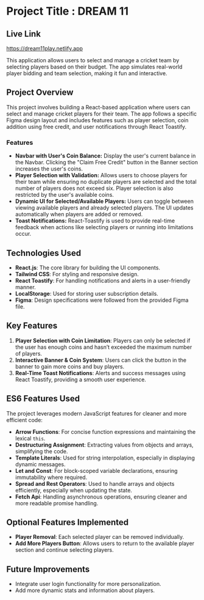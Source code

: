 # Project Title : DREAM 11

## Live Link

https://dream11play.netlify.app


This application allows users to select and manage a cricket team by selecting players based on their budget. The app simulates real-world player bidding and team selection, making it fun and interactive.

## Project Overview

This project involves building a React-based application where users can select and manage cricket players for their team. The app follows a specific Figma design layout and includes features such as player selection, coin addition using free credit, and user notifications through React Toastify.

### Features

- **Navbar with User's Coin Balance:** Display the user's current balance in the Navbar. Clicking the "Claim Free Credit" button in the Banner section increases the user's coins.
- **Player Selection with Validation:** Allows users to choose players for their team while ensuring no duplicate players are selected and the total number of players does not exceed six. Player selection is also restricted by the user's available coins.
- **Dynamic UI for Selected/Available Players:** Users can toggle between viewing available players and already selected players. The UI updates automatically when players are added or removed.
- **Toast Notifications:** React-Toastify is used to provide real-time feedback when actions like selecting players or running into limitations occur.

## Technologies Used

- **React.js**: The core library for building the UI components.
- **Tailwind CSS**: For styling and responsive design.
- **React Toastify**: For handling notifications and alerts in a user-friendly manner.
- **LocalStorage**: Used for storing user subscription details.
- **Figma**: Design specifications were followed from the provided Figma file.

## Key Features

1. **Player Selection with Coin Limitation**: Players can only be selected if the user has enough coins and hasn’t exceeded the maximum number of players.
2. **Interactive Banner & Coin System**: Users can click the button in the banner to gain more coins and buy players.
3. **Real-Time Toast Notifications**: Alerts and success messages using React Toastify, providing a smooth user experience.

## ES6 Features Used

The project leverages modern JavaScript features for cleaner and more efficient code:

- **Arrow Functions**: For concise function expressions and maintaining the lexical `this`.
- **Destructuring Assignment**: Extracting values from objects and arrays, simplifying the code.
- **Template Literals**: Used for string interpolation, especially in displaying dynamic messages.
- **Let and Const**: For block-scoped variable declarations, ensuring immutability where required.
- **Spread and Rest Operators**: Used to handle arrays and objects efficiently, especially when updating the state.
- **Fetch Api**: Handling asynchronous operations, ensuring cleaner and more readable promise handling.
  
## Optional Features Implemented

- **Player Removal**: Each selected player can be removed individually.
- **Add More Players Button**: Allows users to return to the available player section and continue selecting players.

## Future Improvements

- Integrate user login functionality for more personalization.
- Add more dynamic stats and information about players.



